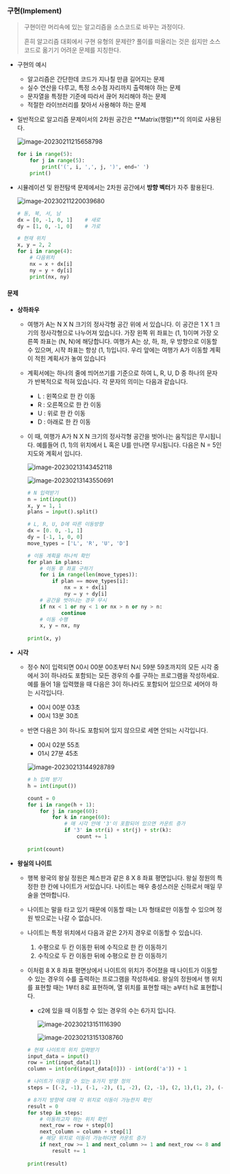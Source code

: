 ### 구현(Implement)

> 구현이란 머리속에 있는 알고리즘을 소스코드로 바꾸는 과정이다.
>
> 흔히 알고리즘 대회에서 구현 유형의 문제란? 풀이를 떠올리는 것은 쉽지만 소스코드로 옮기기 어려운 문제를 지칭한다.

- 구현의 예시

  - 알고리즘은 간단한데 코드가 지나칠 만큼 길어지는 문제
  - 실수 연산을 다루고, 특정 소수점 자리까지 출력해야 하는 문제
  - 문자열을 특정한 기준에 따라서 끊어 처리해야 하는 문제
  - 적절한 라이브러리를 찾아서 사용해야 하는 문제

- 일반적으로 알고리즘 문제이서의 2차원 공간은 **Matrix(행렬)**의 의미로 사용된다.

  ![image-20230211215658798](C:\Users\kyeon\AppData\Roaming\Typora\typora-user-images\image-20230211215658798.png)

  ```python
  for i in range(5):
      for j in range(5):
          print('(', i, ',', j, ')', end=' ')
      print()
  ```

- 시뮬레이션 및 완전탐색 문제에서는 2차원 공간에서 **방향 벡터**가 자주 활용된다.

  ![image-20230211220039680](Implement.assets/image-20230211220039680.png)

  ```python
  # 동, 북, 서, 남
  dx = [0, -1, 0, 1]	# 새로
  dy = [1, 0, -1, 0]	# 가로
  
  # 현재 위치
  x, y = 2, 2
  for i in range(4):
      # 다음위치
      nx = x + dx[i]
      ny = y + dy[i]
      print(nx, ny)
  ```


#### 문제

- **상하좌우**

  - 여행가 A는 N X N 크기의 정사각형 공간 위에 서 있습니다. 이 공간은 1 X 1 크기의 정사각형으로 나누어져 있습니다. 가장 왼쪽 위 좌표는 (1, 1)이며 가장 오른쪽 좌표는  (N, N)에 해당합니다. 여행가 A는 상, 하, 좌, 우 방향으로 이동할 수 있으며, 시작 좌표는 항상 (1, 1)입니다. 우리 앞에는 여행가 A가 이동할 계획이 적힌 계획서가 놓여 있습니다

  - 계획서에는 하나의 줄에 띄어쓰기를 기준으로 하여 L, R, U, D 중 하나의 문자가 반복적으로 적혀 있습니다. 각 문자의 의미는 다음과 같습니다.

    - L : 왼쪽으로 한 칸 이동
    - R : 오른쪽으로 한 칸 이동
    - U : 위로 한 칸 이동
    - D : 아래로 한 칸 이동

  - 이 때, 여행가 A가 N X N 크기의 정사각형 공간을 벗어나는 움직임은 무시됩니다. 예를들어 (1, 1)의 위치에서 L 혹은 U를 만나면 무시됩니다. 다음은 N = 5인 지도와 계획서 입니다.

    ![image-20230213143452118](Implement.assets/image-20230213143452118.png)

    ![image-20230213143550691](Implement.assets/image-20230213143550691.png)

    ```python
    # N 입력받기
    n = int(input())
    x, y = 1, 1
    plans = input().split()
    
    # L, R, U, D에 따른 이동방향
    dx = [0. 0, -1, 1]
    dy = [-1, 1, 0, 0]
    move_types = ['L', 'R', 'U', 'D']
    
    # 이동 계획을 하나씩 확인
    for plan in plans:
        # 이동 후 좌표 구하기
        for i in range(len(move_types)):
            if plan == move_types[i]:
                nx = x + dx[i]
                ny = y + dy[i]
        # 공간을 벗어나는 경우 무시
        if nx < 1 or ny < 1 or nx > n or ny > n:
               continue
        # 이동 수행
        x, y = nx, ny
        
    print(x, y)
    ```

- **시각**

  - 정수 N이 입력되면 00시 00분 00초부터 N시 59분 59초까지의 모든 시각 중에서 3이 하나라도 포함되는 모든 경우의 수를 구하는 프로그램을 작성하세요. 예를 들어 1을 입력했을 때 다음은 3이 하나라도 포함되어 있으므로 세어야 하는 시각입니다.

    - 00시 00분 03초
    - 00시 13분 30초

  - 반면 다음은 3이 하나도 포함되어 있지 않으므로 세면 안되는 시각입니다.

    - 00시 02분 55초
    - 01시 27분 45초

    ![image-20230213144928789](Implement.assets/image-20230213144928789.png)

    ```python
    # h 입력 받기
    h = int(input())
    
    count = 0
    for i in range(h + 1):
        for j in range(60):
            for k in range(60):
                # 매 시각 안에 '3'이 포함되어 있으면 카운트 증가
                if '3' in str(i) + str(j) + str(k):
                    count += 1
                    
    print(count)
    ```

- **왕실의 나이트**

  - 행복 왕국의 왕실 정원은 체스판과 같은 8 X 8 좌표 평면입니다. 왕실 정원의 특정한 한 칸에 나이트가 서있습니다. 나이트는 매우 충성스러운 신하로서 매일 무술을 연마합니다.
  - 나이트는 말을 타고 있기 때문에 이동할 때는 L자 형태로만 이동할 수 있으며 정원 밖으로는 나갈 수 없습니다.
  - 나이트는 특정 위치에서 다음과 같은 2가지 경우로 이동할 수 있습니다.
    1. 수평으로 두 칸 이동한 뒤에 수직으로 한 칸 이동하기
    2. 수직으로 두 칸 이동한 뒤에 수평으로 한 칸 이동하기

  - 이처럼 8 X 8 좌표 평면상에서 나이트의 위치가 주어졌을 때 나이트가 이동할 수 있는 경우의 수를 출력하는 프로그램을 작성하세요. 왕실의 정원에서 행 위치를 표현할 때는 1부터 8로 표현하며, 열 위치를 표현할 때는 a부터 h로 표현합니다.

    - c2에 있을 때 이동할 수 있는 경우의 수는 6가지 입니다.

      ![image-20230213151116390](Implement.assets/image-20230213151116390.png)

      ![image-20230213151308760](Implement.assets/image-20230213151308760.png)

    ```python
    # 현재 나이트의 위치 입력받기
    input_data = input()
    row = int(input_data[1])
    column = int(ord(input_data[0])) - int(ord('a')) + 1
    
    # 나이트가 이동할 수 있는 8가지 방향 정의
    steps = [(-2, -1), (-1, -2), (1, -2), (2, -1), (2, 1),(1, 2), (-1, 2), (-2, 1)]
    
    # 8가지 방향에 대해 각 위치로 이동이 가능한지 확인
    result = 0
    for step in steps:
        # 이동하고자 하는 위치 확인
        next_row = row + step[0]
        next_column = column + step[1]
        # 해당 위치로 이동이 가능하다면 카운트 증가
        if next_row >= 1 and next_column >= 1 and next_row <= 8 and next_column <= 8:
            result += 1
            
    print(result)
    ```

    

    

    